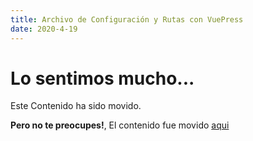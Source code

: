 ```yaml
---
title: Archivo de Configuración y Rutas con VuePress
date: 2020-4-19
---
```

# Lo sentimos mucho...

Este Contenido ha sido movido.

**Pero no te preocupes!**, El contenido fue movido [aqui](/2020/04/19/configuracion-y-routing-en-vuepress/)